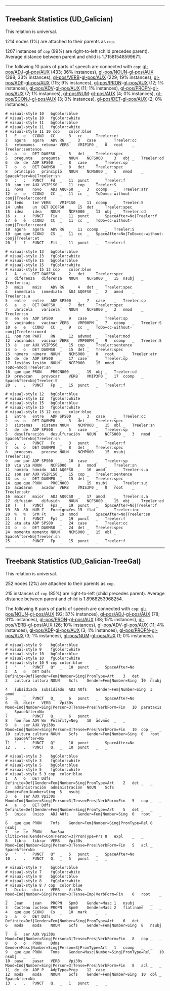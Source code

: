 

--------------------------------------------------------------------------------

## Treebank Statistics (UD_Galician)

This relation is universal.

1214 nodes (1%) are attached to their parents as `cop`.

1207 instances of `cop` (99%) are right-to-left (child precedes parent).
Average distance between parent and child is 1.71581548599671.

The following 10 pairs of parts of speech are connected with `cop`: [gl-pos/ADJ]()-[gl-pos/AUX]() (433; 36% instances), [gl-pos/NOUN]()-[gl-pos/AUX]() (398; 33% instances), [gl-pos/VERB]()-[gl-pos/AUX]() (229; 19% instances), [gl-pos/ADP]()-[gl-pos/AUX]() (115; 9% instances), [gl-pos/PRON]()-[gl-pos/AUX]() (12; 1% instances), [gl-pos/ADV]()-[gl-pos/AUX]() (11; 1% instances), [gl-pos/PROPN]()-[gl-pos/AUX]() (7; 1% instances), [gl-pos/NUM]()-[gl-pos/AUX]() (4; 0% instances), [gl-pos/SCONJ]()-[gl-pos/AUX]() (3; 0% instances), [gl-pos/DET]()-[gl-pos/AUX]() (2; 0% instances).


~~~ conllu
# visual-style 10	bgColor:blue
# visual-style 10	fgColor:white
# visual-style 11	bgColor:blue
# visual-style 11	fgColor:white
# visual-style 11 10 cop	color:blue
1	E	e	CCONJ	CC	_	3	cc	_	Treeler:et
2	agora	agora	ADV	RG	_	3	case	_	Treeler:cc
3	retomamos	retomar	VERB	VMIP1P0	_	0	root	_	Treeler:sentence
4	a	o	DET	DA0FS0	_	5	det	_	Treeler:spec
5	pregunta	pregunta	NOUN	NCFS000	_	3	obj	_	Treeler:cd
6	de	de	ADP	SPS00	_	8	case	_	Treeler:sp
7	o	o	DET	DA0MS0	_	8	det	_	Treeler:spec
8	principio	principio	NOUN	NCMS000	_	5	nmod	_	SpaceAfter=No|Treeler:sn
9	:	:	PUNCT	Fd	_	11	punct	_	Treeler:f
10	son	ser	AUX	VSIP1S0	_	11	cop	_	Treeler:S
11	nova	novo	ADJ	AQ0FS0	_	3	ccomp	_	Treeler:atr
12	e	e	CCONJ	CC	_	11	cc	_	ToDo=cc-without-conj|Treeler:coord
13	teño	ter	VERB	VMIP1S0	_	11	ccomp	_	Treeler:S
14	unha	un	DET	DI0FS0	_	15	det	_	Treeler:spec
15	idea	idea	NOUN	NCFS000	_	13	obj	_	Treeler:cd
16	¿	¿	PUNCT	Fia	_	11	punct	_	SpaceAfter=No|Treeler:f
17	e	e	CCONJ	CC	_	11	cc	_	ToDo=cc-without-conj|Treeler:coord
18	agora	agora	ADV	RG	_	11	ccomp	_	Treeler:S
19	que	que	SCONJ	CS	_	11	cc	_	SpaceAfter=No|ToDo=cc-without-conj|Treeler:et
20	?	?	PUNCT	Fit	_	11	punct	_	Treeler:f

~~~


~~~ conllu
# visual-style 13	bgColor:blue
# visual-style 13	fgColor:white
# visual-style 15	bgColor:blue
# visual-style 15	fgColor:white
# visual-style 15 13 cop	color:blue
1	A	o	DET	DA0FS0	_	2	det	_	Treeler:spec
2	diferenza	diferenza	NOUN	NCFS000	_	15	nsubj	_	Treeler:suj
3	máis	máis	ADV	RG	_	4	det	_	Treeler:spec
4	inmediata	inmediato	ADJ	AQ0FS0	_	2	amod	_	Treeler:s.a
5	entre	entre	ADP	SPS00	_	7	case	_	Treeler:sp
6	a	o	DET	DA0FS0	_	7	det	_	Treeler:spec
7	varicela	varicela	NOUN	NCFS000	_	2	nmod	_	Treeler:sn
8	en	en	ADP	SPS00	_	9	case	_	Treeler:sp
9	vacinados	vacinar	VERB	VMP00PM	_	7	ccomp	_	Treeler:S
10	e	e	CCONJ	CC	_	9	cc	_	ToDo=cc-without-conj|Treeler:coord
11	non	non	PART	RN	_	12	advmod	_	Treeler:mod
12	vacinados	vacinar	VERB	VMP00PM	_	9	ccomp	_	Treeler:S
13	é	ser	AUX	VSIP3S0	_	15	cop	_	Treeler:sentence
14	o	o	DET	DA0MS0	_	15	det	_	Treeler:spec
15	número	número	NOUN	NCMS000	_	0	root	_	Treeler:atr
16	de	de	ADP	SPS00	_	17	case	_	Treeler:sp
17	lesións	lesión	NOUN	NCFP000	_	15	nmod	_	ToDo=nmod|Treeler:sn
18	que	que	PRON	PR0CN000	_	19	obj	_	Treeler:cd
19	provocan	provocar	VERB	VMIP3P0	_	17	ccomp	_	SpaceAfter=No|Treeler:S
20	.	.	PUNCT	Fp	_	15	punct	_	Treeler:f

~~~


~~~ conllu
# visual-style 12	bgColor:blue
# visual-style 12	fgColor:white
# visual-style 15	bgColor:blue
# visual-style 15	fgColor:white
# visual-style 15 12 cop	color:blue
1	Entre	entre	ADP	SPS00	_	3	case	_	Treeler:cc
2	os	o	DET	DA0MP0	_	3	det	_	Treeler:spec
3	sistemas	sistema	NOUN	NCMP000	_	15	obl	_	Treeler:sn
4	de	de	ADP	SPS00	_	5	case	_	Treeler:sp
5	desulfuración	desulfuración	NOUN	NCFS000	_	3	nmod	_	SpaceAfter=No|Treeler:sn
6	,	,	PUNCT	Fc	_	3	punct	_	Treeler:f
7	os	o	DET	DA0MP0	_	8	det	_	Treeler:spec
8	procesos	proceso	NOUN	NCMP000	_	15	nsubj	_	Treeler:suj
9	por	por	ADP	SPS00	_	10	case	_	Treeler:sp
10	vía	vía	NOUN	NCFS000	_	8	nmod	_	Treeler:sn
11	húmida	húmido	ADJ	AQ0FS0	_	10	amod	_	Treeler:s.a
12	son	ser	AUX	VSIP1S0	_	15	cop	_	Treeler:sentence
13	os	o	DET	DA0MP0	_	15	det	_	Treeler:spec
14	que	que	PRON	PR0CN000	_	15	nsubj	_	Treeler:suj
15	acadaron	acadar	VERB	VMIS3P0	_	0	root	_	Treeler:atr
16	maior	maior	ADJ	AQ0CS0	_	17	amod	_	Treeler:s.a
17	difusión	difusión	NOUN	NCFS000	_	15	obj	_	Treeler:cd
18	(	(	PUNCT	Fpa	_	19	punct	_	SpaceAfter=No|Treeler:f
19	80	80	NUM	Z	Foreign=Yes	15	flat	_	Treeler:inc
20	%	%	SYM	Ft	_	19	nmod	_	SpaceAfter=No|Treeler:sn
21	)	)	PUNCT	Fpt	_	19	punct	_	Treeler:f
22	ata	ata	ADP	SPS00	_	24	case	_	Treeler:cc
23	o	o	DET	DA0MS0	_	24	det	_	Treeler:spec
24	momento	momento	NOUN	NCMS000	_	15	obl	_	SpaceAfter=No|Treeler:sn
25	.	.	PUNCT	Fp	_	15	punct	_	Treeler:f

~~~




--------------------------------------------------------------------------------

## Treebank Statistics (UD_Galician-TreeGal)

This relation is universal.

252 nodes (2%) are attached to their parents as `cop`.

215 instances of `cop` (85%) are right-to-left (child precedes parent).
Average distance between parent and child is 1.8968253968254.

The following 8 pairs of parts of speech are connected with `cop`: [gl-pos/NOUN]()-[gl-pos/AUX]() (92; 37% instances), [gl-pos/ADJ]()-[gl-pos/AUX]() (78; 31% instances), [gl-pos/PRON]()-[gl-pos/AUX]() (38; 15% instances), [gl-pos/VERB]()-[gl-pos/AUX]() (26; 10% instances), [gl-pos/ADV]()-[gl-pos/AUX]() (11; 4% instances), [gl-pos/ADP]()-[gl-pos/AUX]() (3; 1% instances), [gl-pos/PROPN]()-[gl-pos/AUX]() (3; 1% instances), [gl-pos/NUM]()-[gl-pos/AUX]() (1; 0% instances).


~~~ conllu
# visual-style 9	bgColor:blue
# visual-style 9	fgColor:white
# visual-style 10	bgColor:blue
# visual-style 10	fgColor:white
# visual-style 10 9 cop	color:blue
1	"	"	PUNCT	Q"	_	10	punct	_	SpaceAfter=No
2	A	o	DET	Ddfs	Definite=Def|Gender=Fem|Number=Sing|PronType=Art	3	det	_	_
3	cultura	cultura	NOUN	Scfs	Gender=Fem|Number=Sing	10	nsubj	_	_
4	subsidiada	subsidiado	ADJ	A0fs	Gender=Fem|Number=Sing	3	amod	_	_
5	_	_	PUNCT	Q_	_	6	punct	_	SpaceAfter=No
6	di	dicir	VERB	Vpi30s	Mood=Ind|Number=Sing|Person=3|Tense=Pres|VerbForm=Fin	10	parataxis	_	SpaceAfter=No
7	_	_	PUNCT	Q_	_	6	punct	_	_
8	non	non	ADV	Wn	Polarity=Neg	10	advmod	_	_
9	é	ser	AUX	Vpi30s	Mood=Ind|Number=Sing|Person=3|Tense=Pres|VerbForm=Fin	10	cop	_	_
10	cultura	cultura	NOUN	Scfs	Gender=Fem|Number=Sing	0	root	_	SpaceAfter=No
11	"	"	PUNCT	Q"	_	10	punct	_	SpaceAfter=No
12	.	.	PUNCT	Q.	_	10	punct	_	_

~~~


~~~ conllu
# visual-style 3	bgColor:blue
# visual-style 3	fgColor:white
# visual-style 5	bgColor:blue
# visual-style 5	fgColor:white
# visual-style 5 3 cop	color:blue
1	A	o	DET	Ddfs	Definite=Def|Gender=Fem|Number=Sing|PronType=Art	2	det	_	_
2	administración	administración	NOUN	Scfs	Gender=Fem|Number=Sing	5	nsubj	_	_
3	é	ser	AUX	Vpi30s	Mood=Ind|Number=Sing|Person=3|Tense=Pres|VerbForm=Fin	5	cop	_	_
4	a	o	DET	Ddfs	Definite=Def|Gender=Fem|Number=Sing|PronType=Art	5	det	_	_
5	única	único	ADJ	A0fs	Gender=Fem|Number=Sing	0	root	_	_
6	que	que	PRON	Tnfs	Gender=Fem|Number=Sing|PronType=Rel	8	nsubj	_	_
7	se	se	PRON	Rao3aa	Clitic=Yes|Gender=Com|Person=3|PronType=Prs	8	expl	_	_
8	libra	librar	VERB	Vpi30s	Mood=Ind|Number=Sing|Person=3|Tense=Pres|VerbForm=Fin	5	acl	_	SpaceAfter=No
9	"	"	PUNCT	Q"	_	5	punct	_	SpaceAfter=No
10	.	.	PUNCT	Q.	_	5	punct	_	_

~~~


~~~ conllu
# visual-style 7	bgColor:blue
# visual-style 7	fgColor:white
# visual-style 8	bgColor:blue
# visual-style 8	fgColor:white
# visual-style 8 7 cop	color:blue
1	Dicía	dicir	VERB	Vii30s	Mood=Ind|Number=Sing|Person=3|Tense=Imp|VerbForm=Fin	0	root	_	_
2	Jean	jean	PROPN	Spm0	Gender=Masc	1	nsubj	_	_
3	Cocteau	cocteau	PROPN	Spm0	Gender=Masc	2	flat:name	_	_
4	que	que	SCONJ	Cs	_	10	mark	_	_
5	a	o	DET	Ddfs	Definite=Def|Gender=Fem|Number=Sing|PronType=Art	6	det	_	_
6	moda	moda	NOUN	Scfs	Gender=Fem|Number=Sing	8	nsubj	_	_
7	é	ser	AUX	Vpi30s	Mood=Ind|Number=Sing|Person=3|Tense=Pres|VerbForm=Fin	8	cop	_	_
8	o	o	PRON	Ddms	Gender=Masc|Number=Sing|Person=3|PronType=Art	1	ccomp	_	_
9	que	que	PRON	Tnms	Gender=Masc|Number=Sing|PronType=Rel	10	nsubj	_	_
10	pasa	pasar	VERB	Vpi30s	Mood=Ind|Number=Sing|Person=3|Tense=Pres|VerbForm=Fin	8	acl	_	_
11	de	de	ADP	P	AdpType=Prep	12	case	_	_
12	moda	moda	NOUN	Scfs	Gender=Fem|Number=Sing	10	obl	_	SpaceAfter=No
13	.	.	PUNCT	Q.	_	1	punct	_	_

~~~


